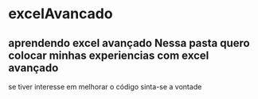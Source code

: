 # excelAvancado
aprendendo excel avançado
Nessa pasta quero colocar minhas experiencias com excel avançado
---------------------------------------------------------------
se tiver interesse em melhorar o código sinta-se a vontade
